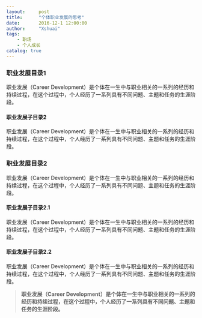 ```yaml
---
layout:     post
title:      "个体职业发展的思考"
date:       2016-12-1 12:00:00
author:     "Xshuai"
tags:
    - 职场
    - 个人成长
catalog: true
---
```


### 职业发展目录1

职业发展（Career Development）是个体在一生中与职业相关的一系列的经历和持续过程，在这个过程中，个人经历了一系列具有不同问题、主题和任务的生涯阶段。

#### 职业发展子目录2

职业发展（Career Development）是个体在一生中与职业相关的一系列的经历和持续过程，在这个过程中，个人经历了一系列具有不同问题、主题和任务的生涯阶段。

### 职业发展目录2

职业发展（Career Development）是个体在一生中与职业相关的一系列的经历和持续过程，在这个过程中，个人经历了一系列具有不同问题、主题和任务的生涯阶段。

#### 职业发展子目录2.1

职业发展（Career Development）是个体在一生中与职业相关的一系列的经历和持续过程，在这个过程中，个人经历了一系列具有不同问题、主题和任务的生涯阶段。

#### 职业发展子目录2.2

职业发展（Career Development）是个体在一生中与职业相关的一系列的经历和持续过程，在这个过程中，个人经历了一系列具有不同问题、主题和任务的生涯阶段。


> **职业发展（Career Development）是个体在一生中与职业相关的一系列的经历和持续过程，在这个过程中，个人经历了一系列具有不同问题、主题和任务的生涯阶段。**
